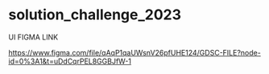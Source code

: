 # solution_challenge_2023

UI FIGMA LINK

https://www.figma.com/file/qAqP1qaUWsnV26pfUHE124/GDSC-FILE?node-id=0%3A1&t=uDdCqrPEL8GGBJfW-1 
